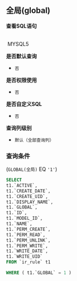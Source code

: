 ## 全局(global) <!-- {docsify-ignore-all} -->



<p class="panel-title"><b>查看SQL语句</b></p>
<br>

<el-row>
&nbsp;<el-tag @click="MYSQL5 = true">MYSQL5</el-tag>
</el-row>

<br>
<p class="panel-title"><b>是否默认查询</b></p>

* `否`

<p class="panel-title"><b>是否权限使用</b></p>

* `否`

<p class="panel-title"><b>是否自定义SQL</b></p>

* `否`

<p class="panel-title"><b>查询列级别</b></p>

* `默认（全部查询列）`



### 查询条件

(`GLOBAL(全局)` EQ `'1'`)





<el-dialog v-model="MYSQL5" title="MYSQL5">

```sql
SELECT
t1.`ACTIVE`,
t1.`CREATE_DATE`,
t1.`CREATE_UID`,
t1.`DISPLAY_NAME`,
t1.`GLOBAL`,
t1.`ID`,
t1.`MODEL_ID`,
t1.`NAME`,
t1.`PERM_CREATE`,
t1.`PERM_READ`,
t1.`PERM_UNLINK`,
t1.`PERM_WRITE`,
t1.`WRITE_DATE`,
t1.`WRITE_UID`
FROM `ir_rule` t1 

WHERE ( t1.`GLOBAL` = 1 )
```

</el-dialog>

<script>
 const { createApp } = Vue
  createApp({
    data() {
      return {
                MYSQL5 : false
        
      }
    },
    methods: {
    }
  }).use(ElementPlus).mount('#app')
</script>